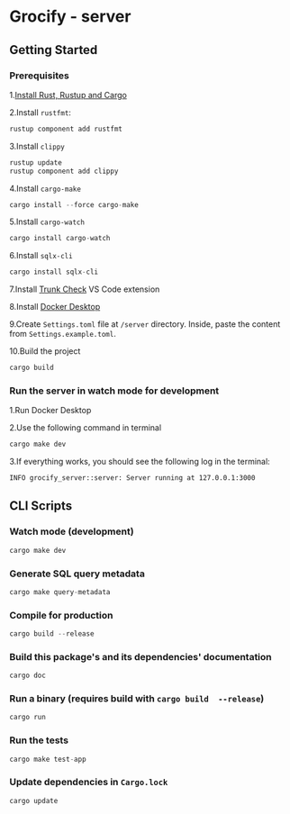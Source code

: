 # Grocify - server

## Getting Started

### Prerequisites

1.[Install Rust, Rustup and Cargo](https://www.rust-lang.org/tools/install)

2.Install `rustfmt`:

```rust
rustup component add rustfmt
```

3.Install `clippy`

```rust
rustup update
rustup component add clippy
```

4.Install `cargo-make`

```rust
cargo install --force cargo-make
```

5.Install `cargo-watch`

```rust
cargo install cargo-watch
```

6.Install `sqlx-cli`

```rust
cargo install sqlx-cli
```

7.Install [Trunk Check](https://marketplace.visualstudio.com/items?itemName=Trunk.io) VS Code extension

8.Install [Docker Desktop](https://www.docker.com/products/docker-desktop/)

9.Create `Settings.toml` file at `/server` directory. Inside, paste the content from `Settings.example.toml`.

10.Build the project

```rust
cargo build
```

### Run the server in watch mode for development

1.Run Docker Desktop

2.Use the following command in terminal

```rust
cargo make dev
```

3.If everything works, you should see the following log in the terminal:

```bash
INFO grocify_server::server: Server running at 127.0.0.1:3000
```

## CLI Scripts

### Watch mode (development)

```rust
cargo make dev
```

### Generate SQL query metadata

```rust
cargo make query-metadata
```

### Compile for production

```rust
cargo build --release
```

### Build this package's and its dependencies' documentation

```rust
cargo doc
```

### Run a binary (requires build with `cargo build  --release`)

```rust
cargo run
```

### Run the tests

```rust
cargo make test-app
```

### Update dependencies in `Cargo.lock`

```rust
cargo update
```
